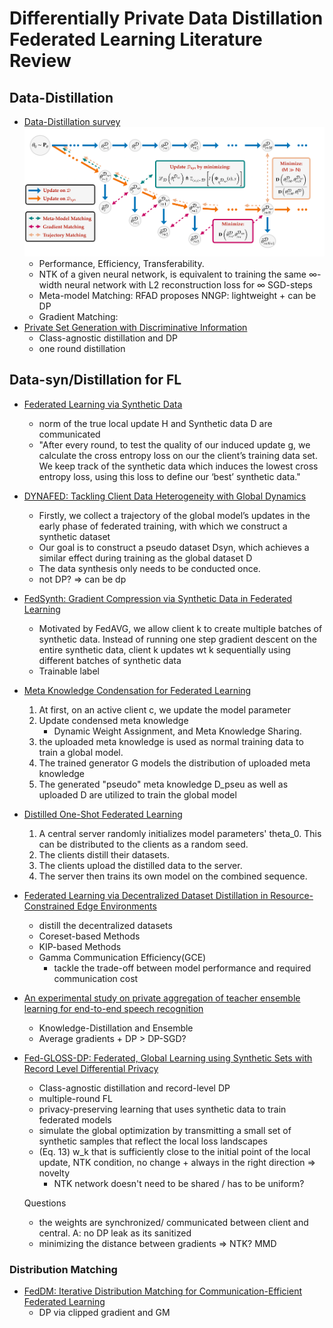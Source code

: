 # Differentially Private Data Distillation Federated Learning Literature Review


## Data-Distillation
* [Data-Distillation survey](https://arxiv.org/pdf/2301.04272.pdf)
![Data-Distillation Overview](./img/optimization-1.png)
  * Performance, Efficiency, Transferability.
  * NTK of a given neural network, is equivalent to training the same ∞-width neural network with L2 reconstruction loss for ∞ SGD-steps
  * Meta-model Matching: RFAD proposes NNGP: lightweight + can be DP
  * Gradient Matching:
* [Private Set Generation with Discriminative Information](https://arxiv.org/pdf/2211.04446.pdf)
  * Class-agnostic distillation and DP
  * one round distillation

## Data-syn/Distillation for FL
* [Federated Learning via Synthetic Data](https://arxiv.org/pdf/2008.04489.pdf)
  * norm of the true local update H and Synthetic data D are communicated
  * "After every round, to test the quality of our induced update g, we calculate the cross entropy loss on our the client’s training data set. We keep track of the synthetic data which induces the lowest cross entropy loss, using this loss to define our ‘best’ synthetic data."
* [DYNAFED: Tackling Client Data Heterogeneity with Global Dynamics](https://arxiv.org/pdf/2211.10878.pdf)
  * Firstly, we collect a trajectory of the global model’s updates in the early phase of federated training, with which we construct a synthetic dataset
  * Our goal is to construct a pseudo dataset Dsyn, which achieves a similar effect during training as the global dataset D
  * The data synthesis only needs to be conducted once.
  * not DP? => can be dp
* [FedSynth: Gradient Compression via Synthetic Data in Federated Learning](https://arxiv.org/pdf/2204.01273.pdf)
  * Motivated by FedAVG, we allow client k to create multiple batches of synthetic data. Instead of running one step gradient descent on the entire synthetic data, client k updates wt k sequentially using different batches of synthetic data
  * Trainable label
* [Meta Knowledge Condensation for Federated Learning](https://arxiv.org/pdf/2209.14851.pdf)
  1. At first, on an active client c, we update the model parameter
  2. Update condensed meta knowledge
     * Dynamic Weight Assignment, and Meta Knowledge Sharing.
  3. the uploaded meta knowledge is used as normal training data to train a global model.
  4. The trained generator G models the distribution of uploaded meta knowledge
  5. The generated "pseudo" meta knowledge D_pseu as well as uploaded D are utilized to train the global model
* [Distilled One-Shot Federated Learning](https://arxiv.org/pdf/2009.07999.pdf)
  1. A central server randomly initializes model parameters' theta_0. This can be distributed to the clients as a random seed.
  2. The clients distill their datasets.
  3. The clients upload the distilled data to the server.
  4. The server then trains its own model on the combined sequence.
* [Federated Learning via Decentralized Dataset Distillation in Resource-Constrained Edge Environments](https://arxiv.org/pdf/2208.11311.pdf)
  * distill the decentralized datasets
  * Coreset-based Methods
  * KIP-based Methods
  * Gamma Communication Efficiency(GCE)
    * tackle the trade-off between model performance and required communication cost
* [An experimental study on private aggregation of teacher ensemble learning for end-to-end speech recognition](https://assets.amazon.science/7c/58/a63db89c4c3c8b0a9a4ec6f51180/an-experimental-study-on-private-aggregation-of-teacher-ensemble-learning-for-end-to-end-speech-recognition.pdf)
  * Knowledge-Distillation and Ensemble
  * Average gradients + DP > DP-SGD?
* [Fed-GLOSS-DP: Federated, Global Learning using Synthetic Sets with Record Level Differential Privacy](https://arxiv.org/pdf/2302.01068.pdf)
  * Class-agnostic distillation and record-level DP
  * multiple-round FL
  * privacy-preserving learning that uses synthetic data to train federated models
  * simulate the global optimization by transmitting a small set of synthetic samples that reflect the local loss landscapes
  * (Eq. 13) w_k that is sufficiently close to the initial point of the local update, NTK condition, no change + always in the right direction => novelty
    * NTK network doesn't need to be shared / has to be uniform?
    
  Questions
    * the weights are synchronized/ communicated between client and central. A: no DP leak as its sanitized
    * minimizing the distance between gradients => NTK? MMD

### Distribution Matching

* [FedDM: Iterative Distribution Matching for Communication-Efficient Federated Learning](https://arxiv.org/pdf/2207.09653.pdf)
  * DP via clipped gradient and GM 
